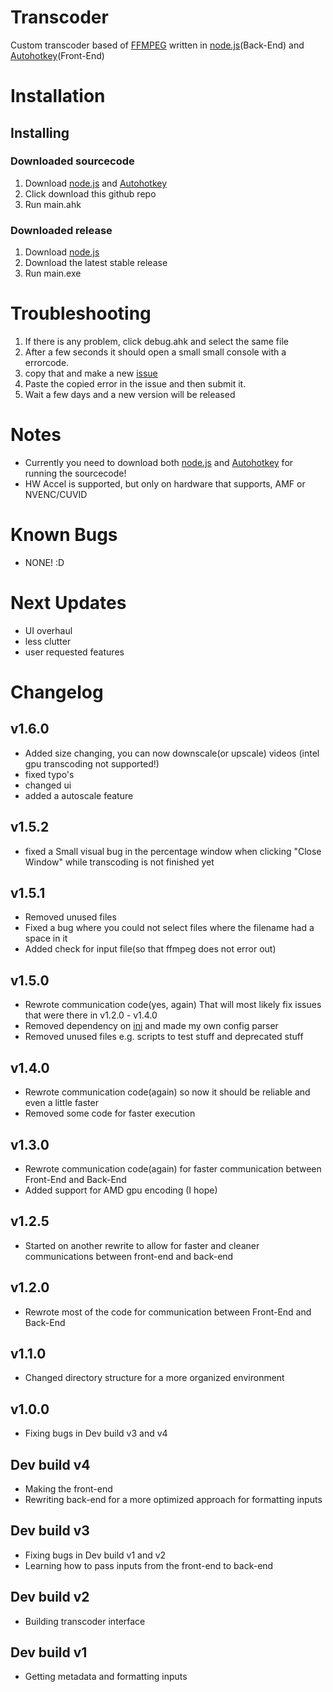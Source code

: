 # Transcoder
Custom transcoder based of [FFMPEG](https://ffmpeg.org/) written in
[node.js](https://nodejs.org/en/)(Back-End) and [Autohotkey](https://www.autohotkey.com/)(Front-End)

# Installation
## Installing
### Downloaded sourcecode
1. Download [node.js](https://nodejs.org/en/) and [Autohotkey](https://www.autohotkey.com/)
2. Click download this github repo
3. Run main.ahk
### Downloaded release
1. Download [node.js](https://nodejs.org/en/)
2. Download the latest stable release
3. Run main.exe
# Troubleshooting
1. If there is any problem, click debug.ahk and select the same file
2. After a few seconds it should open a small small console with a errorcode.
3. copy that and make a new [issue](https://github.com/MierenManz/ahktrans/issues/new)
4. Paste the copied error in the issue and then submit it.
5. Wait a few days and a new version will be released

# Notes
- Currently you need to download both [node.js](https://nodejs.org/en/) and [Autohotkey](https://www.autohotkey.com/) for running the sourcecode!
- HW Accel is supported, but only on hardware that supports, AMF or NVENC/CUVID
# Known Bugs
- NONE! :D
# Next Updates
- UI overhaul
- less clutter
- user requested features
# Changelog
## v1.6.0
- Added size changing, you can now downscale(or upscale) videos (intel gpu transcoding not supported!)
- fixed typo's
- changed ui
- added a autoscale feature
## v1.5.2
- fixed a Small visual bug in the percentage window when clicking "Close Window" while transcoding is not finished yet 
## v1.5.1
- Removed unused files
- Fixed a bug where you could not select files where the filename had a space in it
- Added check for input file(so that ffmpeg does not error out)
## v1.5.0
- Rewrote communication code(yes, again) That will most likely fix issues that were there in v1.2.0 - v1.4.0
- Removed dependency on [ini](https://www.npmjs.com/package/ini) and made my own config parser
- Removed unused files e.g. scripts to test stuff and deprecated stuff

## v1.4.0
- Rewrote communication code(again) so now it should be reliable and even a little faster
- Removed some code for faster execution

## v1.3.0
- Rewrote communication code(again) for faster communication between Front-End and Back-End
- Added support for AMD gpu encoding (I hope)

## v1.2.5
- Started on another rewrite to allow for faster and cleaner communications between front-end and back-end

## v1.2.0
- Rewrote most of the code for communication between Front-End and Back-End

## v1.1.0
- Changed directory structure for a more organized environment

## v1.0.0
- Fixing bugs in Dev build v3 and v4

## Dev build v4
- Making the front-end
- Rewriting back-end for a more optimized approach for formatting inputs

## Dev build v3
- Fixing bugs in Dev build v1 and v2
- Learning how to pass inputs from the front-end to back-end

## Dev build v2
- Building transcoder interface

## Dev build v1
- Getting metadata and formatting inputs